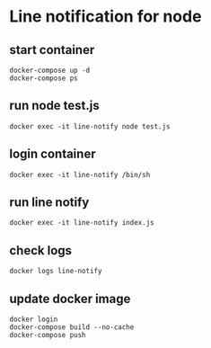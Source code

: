 # Line notification for node

## start container
```
docker-compose up -d
docker-compose ps
```

## run node test.js
```
docker exec -it line-notify node test.js
```

## login container
```
docker exec -it line-notify /bin/sh
```

## run line notify
```
docker exec -it line-notify index.js
```

## check logs
```
docker logs line-notify
```



## update docker image
```
docker login
docker-compose build --no-cache
docker-compose push
```




